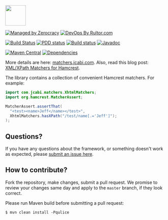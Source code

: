<img src="http://img.jcabi.com/logo-square.png" width="64px" height="64px" />

[![Managed by Zerocracy](http://www.0crat.com/badge/C3RUBL5H9.svg)](http://www.0crat.com/p/C3RUBL5H9)
[![DevOps By Rultor.com](http://www.rultor.com/b/jcabi/jcabi-matchers)](http://www.rultor.com/p/jcabi/jcabi-matchers)

[![Build Status](https://travis-ci.org/jcabi/jcabi-matchers.svg?branch=master)](https://travis-ci.org/jcabi/jcabi-matchers)
[![PDD status](http://www.0pdd.com/svg?name=jcabi/jcabi-matchers)](http://www.0pdd.com/p?name=jcabi/jcabi-matchers)
[![Build status](https://ci.appveyor.com/api/projects/status/1lxligjnsadk2apo/branch/master?svg=true)](https://ci.appveyor.com/project/yegor256/jcabi-matchers/branch/master)
[![Javadoc](https://javadoc-emblem.rhcloud.com/doc/com.jcabi/jcabi-matchers/badge.svg)](http://www.javadoc.io/doc/com.jcabi/jcabi-matchers)

[![Maven Central](https://maven-badges.herokuapp.com/maven-central/com.jcabi/jcabi-matchers/badge.svg)](https://maven-badges.herokuapp.com/maven-central/com.jcabi/jcabi-matchers)
[![Dependencies](https://www.versioneye.com/user/projects/561aa37ea193340f32000fec/badge.svg?style=flat)](https://www.versioneye.com/user/projects/561aa37ea193340f32000fec)

More details are here: [matchers.jcabi.com](http://matchers.jcabi.com/index.html).
Also, read this blog post: [XML/XPath Matchers for Hamcrest](http://www.yegor256.com/2014/04/28/xml-xpath-hamcrest-matchers.html).

The library contains a collection of convenient Hamcrest matchers. For example:

```java
import com.jcabi.matchers.XhtmlMatchers;
import org.hamcrest.MatcherAssert;

MatcherAssert.assertThat(
  "<test><name>Jeff</name></test>",
  XhtmlMatchers.hasXPath("/test/name[.='Jeff']");
);
```

## Questions?

If you have any questions about the framework, or something doesn't work as expected,
please [submit an issue here](https://github.com/jcabi/jcabi-matchers/issues/new).

## How to contribute?

Fork the repository, make changes, submit a pull request.
We promise to review your changes same day and apply to
the `master` branch, if they look correct.

Please run Maven build before submitting a pull request:

```
$ mvn clean install -Pqulice
```
